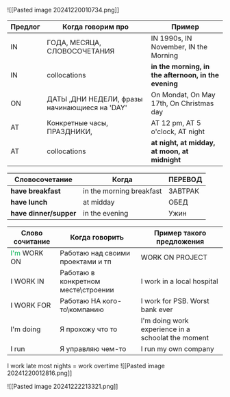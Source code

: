 ![[Pasted image 20241220010734.png]]


| Предлог | Когда говорим про                             | Пример                                                |
| ------- | --------------------------------------------- | ----------------------------------------------------- |
| IN      | ГОДА, МЕСЯЦА, СЛОВОСОЧЕТАНИЯ                  | IN 1990s, IN November, IN the Morning                 |
| IN      | collocations                                  | **in the mo﻿rning, in the afternoon, in the evening** |
| ON      | ДАТЫ ,ДНИ НЕДЕЛИ, фразы начинающиеся на 'DAY' | On Mondat, On May 17th, On Christmas day              |
| AT      | Конкретные часы, ПРАЗДНИКИ,                   | AT 12 pm, AT 5 o'clock, AT night                      |
| AT      | collocations                                  | **at night, at midday, at mo﻿on, at midnight**        |

| Словосочетание          | Когда                     | ПЕРЕВОД |
| ----------------------- | ------------------------- | ------- |
| **have breakfast**      | in the morning  breakfast | ЗАВТРАК |
| **have lunch**          | at midday                 | ОБЕД    |
| **have dinner/suppe﻿r** | in the evening            | Ужин    |

| Слово сочитание                          | Когда говорить                      | Пример такого предложения                          |
| ---------------------------------------- | ----------------------------------- | -------------------------------------------------- |
| <font color="#00b050">I'm</font> WORK ON | Работаю над своими проектами и тп   | WORK ON PROJECT                                    |
| I WORK IN                                | Работаю в конкретном месте\строении | I work in a local hospital                         |
| I WORK FOR                               | Работаю НА кого-то\компанию         | I work for PSB. Worst bank ever                    |
| I'm doing                                | Я прохожу что то                    | I'm doing work experience in a schoolat the moment |
| I run                                    | Я управляю чем-то                   | I run my own company                               |
I work late most nights = work overtime 
![[Pasted image 20241220012816.png]]

![[Pasted image 20241222213321.png]]